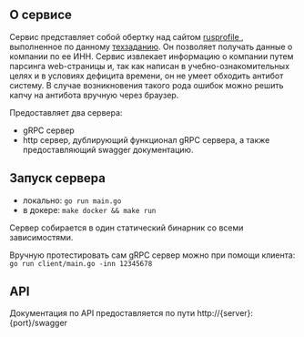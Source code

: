 ## О сервисе

Сервис представляет собой обертку над сайтом [ rusprofile ](https://www.rusprofile.ru), выполненное по данному [техзаданию](https://gist.github.com/dilap54/2e64afcb16283480c05bcf7a9a636a2f). Он позволяет получать данные о компании по ее ИНН. Сервис извлекает информацию о компании путем парсинга web-страницы и, так как написан в учебно-ознакомительных целях и в условиях дефицита времени, он не умеет обходить антибот систему. В случае возникновения такого рода ошибок можно решить капчу на антибота вручную через браузер.

Предоставляет два сервера:

- gRPC сервер
- http сервер, дублирующий функционал gRPC сервера, а также предоставляющий swagger документацию.

## Запуск сервера

- локально: `go run main.go`
- в докере: `make docker && make run`

Сервер собирается в один статический бинарник со всеми зависимостями.

Вручную протестировать сам gRPC сервер можно при помощи клиента: `go run client/main.go -inn 12345678`

## API

Документация по API предоставляется по пути http://{server}:{port}/swagger
